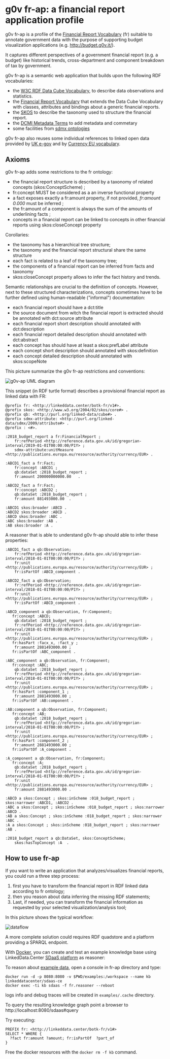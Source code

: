 g0v fr-ap: a financial report application profile
=================================================

g0v fr-ap is a profile of the [Financial Report Vocabulary](http://linkeddata.center/botk-fr/v1) (fr) suitable to annotate government data 
with the purpose of supporting budget visualization applications (e.g. http://budget.g0v.it/).  

It captures different perspectives of a government financial report (e.g. a budget) like historical trends, cross-department and component breakdown of tax by government. 


g0v fr-ap is a semantic web application that builds upon the following RDF vocabularies: 

- the [W3C RDF Data Cube Vocabulary](https://www.w3.org/TR/vocab-data-cube), to describe data observations and statistics.
- the [Financial Report Vocabulary](http://linkeddata.center/botk-fr/v1) that extends the Data Cube Vocabulary with classes, attributes and bindings about a generic financial reports.
- the [SKOS](https://www.w3.org/TR/skos-primer) to describe the taxonomy used to structure the financial report.
- the [DCMI Metadata Terms](http://dublincore.org/documents/dcmi-terms/) to add metadata and commetary
- some facilities from [sdmx ontologies](https://sdmx.org/)

g0v fr-ap also reuses some individual references to linked open data provided by [UK e-gov](https://github.com/alphagov/datagovuk_reference) and by 
[Currency EU vocabulary](http://publications.europa.eu/resource/authority/currency).


## Axioms

g0v fr-ap adds some restrictions to the fr ontology:

- the financial report structure is described by a taxonomy of related concepts (skos:ConceptScheme) ;
- fr:concept MUST be considered as a an inverse functional property 
- a fact exposes exactly a fr:amount property, if not provided, *fr:amount 0.000* must be inferred ;
- the fr:amount of a component is always the sum of the amounts of underlining facts ;
- concepts in a financial report can be linked to concepts in other financial reports using skos:closeConcept property

Corollaries:

- the taxonomy has a hierarchical tree structure;
- the taxonomy and the financial report structural share the same structure
- each fact is related to a leaf of the taxonomy tree;
- the components of a financial report can be inferred from facts and taxonomy
- skos:closeConcept property allows to infer the fact history and trends.

Semantic relationships are crucial to the definition of concepts. However, next to these structured characterizations, concepts sometimes have to be further defined using human-readable ("informal") documentation:

- each financial report should have a dct:title 
- the source document from witch the financial report is extracted should be annotated with dct:source attribute
- each financial report short description should annotated with dct:description
- each financial report detailed description should annotated with dct:abstract
- each concept has should have at least a skos:prefLabel attribute
- each concept short description should annotated with skos:definition
- each concept detailed description should annotated with skos:scopeNote


This picture summarize the g0v fr-ap restrictions and conventions:

![g0v-ap UML diagram](doc/fr-ap-uml-diagram.png)


This snippet (in RDF turtle format) describes a provisional financial report as linked data with FR:

```turtle
@prefix fr: <http://linkeddata.center/botk-fr/v1#>.
@prefix skos: <http://www.w3.org/2004/02/skos/core#> .
@prefix qb: <http://purl.org/linked-data/cube#> .
@prefix sdmx-attribute: <http://purl.org/linked-data/sdmx/2009/attribute#> .
@prefix : <#>.

:2018_budget_report a fr:FinancialReport ;
	fr:refPeriod <http://reference.data.gov.uk/id/gregorian-interval/2019-01-01T00:00:00/P1Y> ;
	sdmx-attribute:unitMeasure <http://publications.europa.eu/resource/authority/currency/EUR> .
	
:ABCD1_fact a fr:Fact;
	fr:concept :ABCD1 ;
	qb:dataSet :2018_budget_report ;
	fr:amount 200000000000.00	.

:ABCD2_fact a fr:Fact;
	fr:concept :ABCD2 ;
	qb:dataSet :2018_budget_report ;
	fr:amount 881493000.00	.
	
:ABCD1 skos:broader :ABCD .
:ABCD2 skos:broader :ABCD .
:ABCD skos:broader :ABC .
:ABC skos:broader :AB .
:AB skos:broader :A .

```

A reasoner that is able to understand g0v fr-ap should able to infer these properties:

```turtle
:ABCD1_fact a qb:Observation;
	fr:refPeriod <http://reference.data.gov.uk/id/gregorian-interval/2018-01-01T00:00:00/P1Y> ;
	fr:unit <http://publications.europa.eu/resource/authority/currency/EUR> ;
	fr:isPartOf :ABCD_component .
	
:ABCD2_fact a qb:Observation;
	fr:refPeriod <http://reference.data.gov.uk/id/gregorian-interval/2018-01-01T00:00:00/P1Y> ;
	fr:unit <http://publications.europa.eu/resource/authority/currency/EUR> ;
	fr:isPartOf :ABCD_component .

:ABCD_component a qb:Observation, fr:Component;
   fr:concept :ABCD;
	qb:dataSet :2018_budget_report ;
	fr:refPeriod <http://reference.data.gov.uk/id/gregorian-interval/2018-01-01T00:00:00/P1Y> ;
	fr:unit <http://publications.europa.eu/resource/authority/currency/EUR> ;
   fr:hasPart :facx_x, :fact_y ;
	fr:amount 2881493000.00	;
   fr:isPartOf :ABC_component .
   
:ABC_component a qb:Observation, fr:Component;
   fr:concept :ABC;
	qb:dataSet :2018_budget_report ;
	fr:refPeriod <http://reference.data.gov.uk/id/gregorian-interval/2018-01-01T00:00:00/P1Y> ;
	fr:unit <http://publications.europa.eu/resource/authority/currency/EUR> ;
   fr:hasPart :component_1 ;
	fr:amount 2881493000.00	;
   fr:isPartOf :AB:component .
   
:AB:component a qb:Observation, fr:Component;
   fr:concept :AB;
	qb:dataSet :2018_budget_report ;
	fr:refPeriod <http://reference.data.gov.uk/id/gregorian-interval/2018-01-01T00:00:00/P1Y> ;
	fr:unit <http://publications.europa.eu/resource/authority/currency/EUR> ;
   fr:hasPart :component_2 ;
	fr:amount 2881493000.00	;
   fr:isPartOf :A_component .
   
:A_component a qb:Observation, fr:Component;
   fr:concept :A;
	qb:dataSet :2018_budget_report ;
	fr:refPeriod <http://reference.data.gov.uk/id/gregorian-interval/2018-01-01T00:00:00/P1Y> ;
	fr:unit <http://publications.europa.eu/resource/authority/currency/EUR> ;
	fr:amount 2881493000.00	.
    
:ABCD a skos:Concept ; skos:inScheme :018_budget_report ; skos:narrower :ABCD1, :ABCD2 .
:ABC a skos:Concept ; skos:inScheme :018_budget_report ; skos:narrower :ABCD .
:AB a skos:Concept ; skos:inScheme :018_budget_report ; skos:narrower :ABC .
:A a skos:Concept ; skos:inScheme :018_budget_report ; skos:narrower :AB .

:2018_budget_report a qb:DataSet, skos:ConceptScheme; 
	skos:hasTopConcept :A  .

```


## How to use fr-ap

If you want to write an application that analyzes/visualizes financial reports, you could run a three step process:

1. first you have to transform the financial report in RDF linked data according to fr ontology;
2. then you reason about data inferring the missing RDF statements;
3. Last, if needed, you can transform the financial information as requested by your selected visualization/analysis tool;


In this picture shows the typical workflow:

![dataflow](doc/g0v-budget-dataflow.png)

A more complete solution could requires RDF quadstore and a platform providing a SPARQL endpoint. 


With [Docker](https://docker.com), you can create and test an example knowledge base 
using LinkedData.Center [SDaaS platform](https://github.com/linkeddatacenter/sdaas-ce) as reasoner:

To reason about [example data](examples/data.ttl), open a console in fr-ap directory and type:

```
docker run -d -p 8080:8080 -v $PWD/examples:/workspace --name kb linkeddatacenter/sdaas-ce
docker exec -ti kb sdaas -f fr.reasoner --reboot
```

logs info and debug traces will be created in `examples/.cache` directory.

To query the resulting knowledge graph point a browser to http://localhost:8080/sdaas#query

Try executing:

```
PREFIX fr: <http://linkeddata.center/botk-fr/v1#>
SELECT * WHERE {
  ?fact fr:amount ?amount; fr:isPartOf  ?part_of
}
```


Free the docker resources with the `docker rm -f kb` command.
